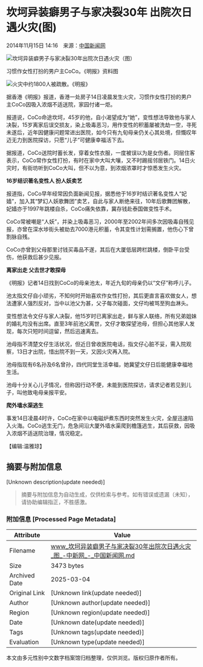 # 坎坷异装癖男子与家决裂30年 出院次日遇火灾(图)

2014年11月15日 14:16　来源：[中国新闻网](http://www.chinanews.com/)  

![坎坷异装癖男子与家决裂30年出院次日遇火灾（图）](U481P4T8D6779774F107DT20141115141615.jpg)  

习惯作女性打扮的男户主CoCo。《明报》资料图  

![火灾中约1800人被疏散。《明报》](U481P4T8D6779774F116DT20141115141615.jpg)  

据香港《明报》报道，香港一处房子14日凌晨发生火灾，习惯作女性打扮的男户主CoCo因吸入浓烟不适送院，家园付诸一炬。  

报道说，CoCo命途坎坷，45岁的他，自小渴望成为“她”，变性想法导致他与家人决裂，15岁离家后误交损友，染上吸毒恶习，用作变性的积蓄屡被洗劫一空，寻死未遂后，近年因健康问题常进出医院，如今只有九旬母亲仍关心其处境，但慨叹年迈无力到医院探访，只愿“儿子”可健康幸福活下去。  

据报道，CoCo送院时蓄长发，穿着女性衣服，一度被误以为是女伤者。同层住客表示，CoCo常作女性打扮，有时在家中大叫大嚷，又不时踢摇邻居铁门。14日火灾时，有街坊听到CoCo大叫，但不以为意，到浓烟浓罩时才惊悉发生火灾。  

**16岁结识著名变性人 扮人妖卖艺**  

报道指，CoCo早年经常因负面新闻见报，据悉他于16岁时结识著名变性人“妃嫱”，加入其“梦幻人妖歌舞团”卖艺，自此与家人断绝来往，10年后歌舞团解散，妃嫱亦于1997年跳楼自杀，CoCo痛失依靠，冀存钱赴泰国做变性手术。  

CoCo常被嘲是“人妖”，并染上吸毒恶习，2000年至2002年间多次因吸毒自残见报，亦曾在深水埗街头被劫去7000港元积蓄，令其变性计划需搁置，他伤心下曾割脉自残。  

CoCo亦曾到父母那里讨钱买毒品不遂，其后在大厦低层跨栏跳楼，倒卧平台受伤，他获救后甚少见报。  

**离家出走 父去世才敢探母**  

《明报》记者14日找到CoCo的母亲池太，年近九旬的母亲仍以“文仔”称呼儿子。  

池太指文仔自小顽劣，不知何时开始喜欢作女性打扮，其后更直言喜欢做女人，想法遭家人强烈反对，当中以池父为甚，父子每次碰面，文仔均被骂至狗血淋头。  

变性想法令文仔与家人决裂，他15岁时已离家出走，鲜与家人联络，所有兄弟姐妹的婚礼均没有出席。直至3年前池父离世，文仔才敢探望池母，但担心其他家人发现，每次只短时间逗留，然后迅速离去。  

池母指不清楚文仔生活状况，但近日曾收医院电话，指文仔心脏不妥，需入院观察，13日才出院，惜出院不到一天，又因火灾再入院。  

池母指现有6名孙及6名曾孙，四代同堂生活幸福，她冀望文仔日后能健康幸福地生活。  

池母十分关心儿子情况，但称因行动不便，未能到医院探访，请求记者若见到儿子，叫他致电母亲报平安。  

**爬外墙水渠逃生**  

事发14日凌晨4时许，CoCo在家中以电磁炉煮东西时突然发生火灾，全屋迅速陷入火海。CoCo逃生无门，危急间沿大厦外墙水渠爬到檐篷逃生，其后获救，因吸入浓烟不适送院治理，情况稳定。  

【编辑:温雅琼】
<!-- tcd_original_link https://www.chinanews.com.cn/ga/2014/11-15/6779774.shtml -->


## 摘要与附加信息

<!-- tcd_abstract -->
[Unknown description(update needed)]
<!-- tcd_abstract_end -->

> 摘要与附加信息为自动生成，仅供检索与参考。如有错误或遗漏（未知），请协助编辑指正，不胜感激。

### 附加信息 [Processed Page Metadata]

| Attribute       | Value                                  |
|-----------------|----------------------------------------|
| Filename        | www_坎坷异装癖男子与家决裂30年出院次日遇火灾_图_-中新网_-_中国新闻网.md                             |
| Size            | 3473 bytes                           |
| Archived Date   | 2025-03-04                             |
| Original Link   | [Unknown link(update needed)]                       |
| Author          | [Unknown author(update needed)]                               |
| Region          | [Unknown region(update needed)]                               |
| Date            | [Unknown date(update needed)]                                 |
| Tags            | [Unknown tags(update needed)]                                 |
| Evaluation            | [Unknown type(update needed)]                                 |
<!-- tcd_table_end -->

本文由多元性别中文数字档案馆归档整理，仅供浏览。版权归原作者所有。
